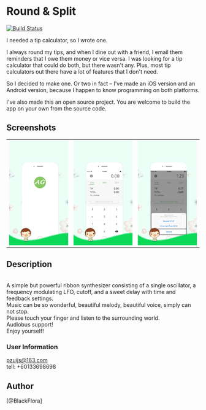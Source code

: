 # Round & Split

[![Build Status](https://travis-ci.org/lukhnos/roundandsplit.svg?branch=master)](https://travis-ci.org/lukhnos/roundandsplit)

I needed a tip calculator, so I wrote one.

I always round my tips, and when I dine out with a friend, I email them
reminders that I owe them money or vice versa. I was looking for a tip
calculator that could do both, but there wasn't any. Plus, most tip calculators
out there have a lot of features that I don't need.

So I decided to make one. Or two in fact – I've made an iOS version and an
Android version, because I happen to know programming on both platforms.

I've also made this an open source project. You are welcome to build the app
on your own from the source code. 

## Screenshots

<table align="center" border="0">

<tr>
<td> <img src="https://raw.githubusercontent.com/LinHelen136/Roundand-split/master/IMG/0.JPG"> </td>
<td> <img src="https://raw.githubusercontent.com/LinHelen136/Roundand-split/master/IMG/1.JPG"> </td>
<td> <img src="https://raw.githubusercontent.com/LinHelen136/Roundand-split/master/IMG/2.JPG"> </td>
</tr>

<tr>

</tr>


</table>

## Description
<br>
A simple but powerful ribbon synthesizer consisting of a single oscillator, a frequency modulating LFO, cutoff, and a sweet delay with time and feedback settings.
<br>
Music can be so wonderful, beautiful melody, beautiful voice, simply can not stop.
<br>
Please touch your finger and listen to the surrounding world.
<br>
Audiobus support!
<br>
Enjoy yourself!
<br>


### User Information
pzuijs@163.com
<br>
tell: +60133698698



## Author

[@BlackFlora]


